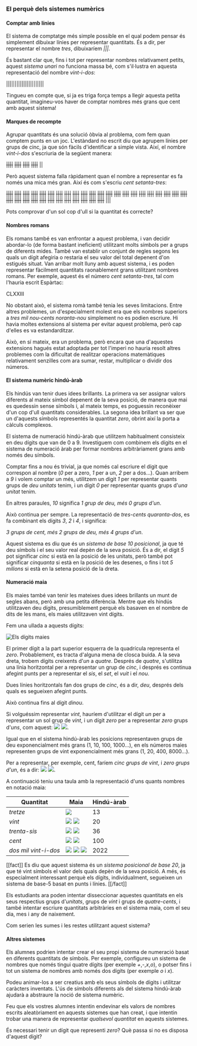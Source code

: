 ### El perquè dels sistemes numèrics

#### Comptar amb línies

El sistema de comptatge més simple possible en el qual podem pensar és simplement dibuixar línies per representar quantitats. És a dir, per representar el nombre *tres*, dibuixaríem *|||*.

És bastant clar que, fins i tot per representar nombres relativament petits, aquest *sistema unari* no funciona massa bé, com s'il·lustra en aquesta representació del nombre *vint-i-dos*:

||||||||||||||||||||||

Tingueu en compte que, si ja es triga força temps a llegir aquesta petita quantitat, imagineu-vos haver de comptar nombres més grans que cent amb aquest sistema!

#### Marques de recompte

Agrupar quantitats és una solució òbvia al problema, com fem quan comptem punts en un joc. L'estàndard no escrit diu que agrupem línies per grups de cinc, ja que són fàcils d'identificar a simple vista. Així, el nombre *vint-i-dos* s'escriuria de la següent manera:

~~||||~~ ~~||||~~ ~~||||~~ ~~||||~~ ||

Però aquest sistema falla ràpidament quan el nombre a representar es fa només una mica més gran. Així és com s'escriu *cent setanta-tres*:

~~||||~~ ~~||||~~ ~~||||~~ ~~||||~~ ~~||||~~ ~~||||~~ ~~||||~~ ~~||||~~ ~~||||~~ ~~||||~~ ~~||||~~ ~~||||~~ ~~||||~~ ~~||||~~ ~~||||~~ ~~||||~~ ~~||||~~ ~~||||~~ ~~||||~~ ~~||||~~ ~~||||~~ ~~||||~~ ~~||||~~ ~~||||~~ ~~||||~~ ~~||||~~ ~~||||~~ ~~||||~~ ~~||||~~ ~~||||~~ ~~||||~~ ~~||||~~ ~~||||~~ ~~||||~~ |||

Pots comprovar d'un sol cop d'ull si la quantitat és correcte?

#### Nombres romans

Els romans també es van enfrontar a aquest problema, i van decidir abordar-lo (de forma bastant ineficient) utilitzant molts símbols per a grups de diferents mides. També van establir un conjunt de regles segons les quals un dígit afegiria o restaria el seu valor del total depenent d'on estigués situat. Van arribar molt lluny amb aquest sistema, i es poden representar fàcilment quantitats raonablement grans utilitzant nombres romans. Per exemple, aquest és el número *cent setanta-tres*, tal com l'hauria escrit Espàrtac:

CLXXIII

No obstant això, el sistema romà també tenia les seves limitacions. Entre altres problemes, un d'especialment molest era que els nombres superiors a *tres mil nou-cents noranta-nou* simplement no es podien escriure. Hi havia moltes extensions al sistema per evitar aquest problema, però cap d'elles es va estandarditzar.

Això, en sí mateix, era un problema, però encara que una d'aquestes extensions hagués estat adoptada per tot l'imperi no hauria resolt altres problemes com la dificultat de realitzar operacions matemàtiques relativament senzilles com ara sumar, restar, multiplicar o dividir dos números.

#### El sistema numèric hindú-àrab

Els hindús van tenir dues idees brillants. La primera va ser assignar valors diferents al mateix símbol depenent de la seva posició, de manera que mai es quedessin sense símbols i, al mateix temps, es poguessin reconèixer d'un cop d'ull quantitats considerables. La segona idea brillant va ser que un d'aquests símbols representés la quantitat *zero*, obrint així la porta a càlculs complexos.

El sistema de numeració hindú-àrab que utilitzem habitualment consisteix en deu dígits que van de 0 a 9. Investiguem com combinem els dígits en el sistema de numeració àrab per formar nombres arbitràriament grans amb només deu símbols.

Comptar fins a nou és trivial, ja que només cal escriure el dígit que correspon al nombre (*0* per a zero, *1* per a un, *2* per a dos...). Quan arribem a *9* i volem comptar un més, utilitzem un dígit *1* per representar quants grups de *deu unitats* tenim, i un dígit *0* per representar quants grups d'*una unitat* tenim.

En altres paraules, *10* significa *1 grup de deu, més 0 grups d'un*.

Això continua per sempre. La representació de *tres-cents quaranta-dos*, es fa combinant els dígits *3*, *2* i *4*, i significa:

*3 grups de cent, més 2 grups de deu, més 4 grups d'un*.

Aquest sistema es diu que és un *sistema de base 10 posicional*, ja que té deu símbols i el seu valor real depèn de la seva posició. És a dir, el dígit *5* pot significar *cinc* si està en la posició de les unitats, però també pot significar *cinquanta* si està en la posició de les desenes, o fins i tot *5 milions* si està en la setena posició de la dreta.

#### Numeració maia

Els maies també van tenir les mateixes dues idees brillants un munt de segles abans, però amb una petita diferència. Mentre que els hindús utilitzaven deu dígits, presumiblement perquè els basaven en el nombre de dits de les mans, els maies utilitzaven vint dígits.

Fem una ullada a aquests dígits:

![Els dígits maies](../maya-digits.png)

El primer dígit a la part superior esquerra de la quadrícula representa el *zero*. Probablement, es tracta d'alguna mena de closca buida. A la seva dreta, trobem dígits creixents d'*un* a *quatre*. Després de *quatre*, s'utilitza una línia horitzontal per a representar un grup de *cinc*, i després es continua afegint punts per a representar el *sis*, el *set*, el *vuit* i el *nou*.

Dues línies horitzontals fan dos grups de *cinc*, és a dir, *deu*, després dels quals es segueixen afegint punts.

Això continua fins al dígit *dinou*.

Si volguéssim representar *vint*, hauríem d'utilitzar el dígit *un* per a representar un sol grup de *vint*, i un dígit *zero* per a representar *zero* grups d'*uns*, com aquest: ![](../1.png) ![](./0.png).

Igual que en el sistema hindú-àrab les posicions representaven grups de deu exponencialment més grans (1, 10, 100, 1000...), en els números maies representen grups de vint exponencialment més grans (1, 20, 400, 8000...).

Per a representar, per exemple, cent, faríem *cinc grups de vint*, i *zero grups d'un*, és a dir: ![](../5.png) ![](../0.png).

A continuació teniu una taula amb la representació d'uns quants nombres en notació maia:

| Quantitat | Maia | Hindú-àrab |
|--|--|--|
|*tretze*             | ![](../13.png) | 13 |
|*vint*               | ![](../1.png) ![](../0.png) | 20 |
|*trenta-sis*         | ![](../1.png) ![](../16.png) | 36 |
|*cent*               | ![](../5.png) ![](../0.png) | 100 |
|*dos mil vint-i-dos* | ![](../5.png) ![](../1.png) ![](../2.png) | 2022 |

[[fact]]
Es diu que aquest sistema és un *sistema posicional de base 20*, ja que té vint símbols el valor dels quals depèn de la seva posició. A més, és especialment interessant perquè els dígits, individualment, segueixen un sistema de base-5 basat en punts i línies.
[[/fact]]

Els estudiants ara poden intentar disseccionar aquestes quantitats en els seus respectius grups d'*unitats*, grups de *vint* i grups de *quatre-cents*, i també intentar escriure quantitats arbitràries en el sistema maia, com el seu dia, mes i any de naixement.

Com serien les sumes i les restes utilitzant aquest sistema?

#### Altres sistemes

Els alumnes podrien intentar crear el seu propi sistema de numeració basat en diferents quantitats de símbols. Per exemple, configureu un sistema de nombres que només tingui quatre dígits (per exemple *+*,*-*,*x*,*o*), o potser fins i tot un sistema de nombres amb només dos dígits (per exemple *o* i *x*).

Podeu animar-los a ser creatius amb els seus símbols de dígits i utilitzar caràcters inventats. L'ús de símbols diferents als del sistema hindú-àrab ajudarà a abstraure la noció de sistema numèric.

Feu que els vostres alumnes intentin endevinar els valors de nombres escrits aleatòriament en aquests sistemes que han creat, i que intentin trobar una manera de representar *qualsevol quantitat* en aquests sistemes.

És necessari tenir un dígit que representi *zero*? Què passa si no es disposa d'aquest dígit?

